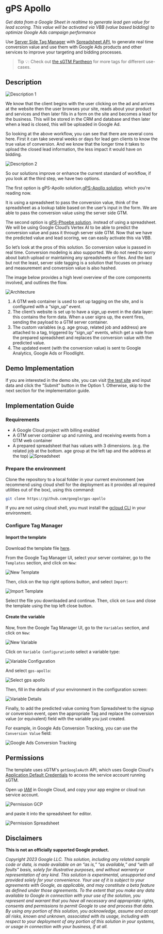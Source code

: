 # gPS Apollo

*Get data from a Google Sheet in realtime to generate lead gen value
for lead scoring. This value will be activated via VBB (value based bidding) to
optimize Google Ads campaign performance*

Use
[Server Side Tag Manager](https://developers.google.com/tag-platform/tag-manager/server-side)
with [Spreadsheet API](https://developers.google.com/sheets/api/guides/concepts), 
to generate real time
conversion value and use them with Google Ads products and other
services to improve your targeting and bidding processes.

> Tip 💡: Check out [the sGTM Pantheon](
    https://github.com/google-marketing-solutions/gps-sgtm-pantheon/tree/main)
for more tags for different use-cases.

## Description

![Description 1](docs/img/description_1.png "Description 1")

We know that the client begins with the user clicking on the ad
and arrives at the website then the user browses your site,
reads about your product and services
and then later fills in a form on the site and becomes a lead for the business.
This will be stored in the CRM and database and then later when a lead is closed,
this will be uploaded in Google Ad.

So looking at the above workflow, 
you can see that there are several cons here.
First it can take several weeks or days for lead gen clients 
to know the true value of conversion. 
And we know that the longer time it takes to upload the closed lead information, 
the less impact it would have on bidding.


![Description 2](docs/img/description_2.png "Description 2")

So our solutions improve or enhance the current standard of workflow, 
if you look at the third step, we have two options.

The first option is gPS-Apollo solution,[gPS-Apollo solution](https://github.com/google-marketing-solutions/gps-sgtm-pantheon/tree/main/sgtm/apollo). 
which you're reading now.

It is using a spreadsheet to pass the conversion value, 
think of the spreadsheet as a lookup table based on the user’s input in the form. 
We are able to pass the conversion value using the server side GTM.

The second option is [gPS-Phoebe solution](https://github.com/google-marketing-solutions/gps-phoebe).
instead of using a spreadsheet. 
We will be using Google Cloud’s Vertex AI to be able to predict the conversion value 
and pass it through server side GTM.
Now that we have the predicted value and lead scoring, 
we can easily activate this via VBB.

So let’s look at the pros of this solution. 
So conversion value is passed in real time. 
Conversion modeling is also supported. 
We do not need to worry about batch upload or maintaining any spreadsheets or files. 
And the last but not the least, 
server side tagging is a solution that focuses on privacy 
and measurement and conversion value is also hashed.





The image below provides a high level overview of the core components involved,
and outlines the flow.

![Architecture](docs/img/architecture.png "Architecture")

1.  A GTM web container is used to set up tagging on the site, and is configured
    with a “sign_up” event.
2.  The client’s website is set up to have a sign_up event in the
    data layer: this contains the form data. When a user signs up, the
    event fires, sending the payload to a GTM server container.
3.  The custom variables (e.g. age group, related job and address) are attached to a tag, 
    triggered by “sign_up” events,
    which get a vale from the prepared spreadsheet
    and replaces the conversion value with the predicted value.
4.  The updated event (with the conversion value) is sent to Google
    Analytics, Google Ads or Floodlight.

## Demo Implementation

If you are interested in the demo site, you can visit [the test site](https://junghan-fe.com/ga4/apac/nz/submit/)
and input data and click the "Submit" button in the Option 1.
Otherwise, skip to the next section for the implementation guide.

## Implementation Guide

### Requirements

*   A Google Cloud project with billing enabled
*   A GTM server container up and running, and receiving events from a GTM web
    container
*   A prepared spreadsheet that has values with 3 dimensions. 
   (e.g. the related job at the bottom. age group at the left tap 
    and the address at the top)
    ![Spreadsheet](docs/img/spreadsheet_ss.png "Spreadsheet")


### Prepare the environment

Clone the repository to a local folder in your current environment (we recommend
using cloud shell for the deployment as it provides all required utilities out
of the box), using this command:

```sh
git clone https://github.com/google/gps-apollo
```

If you are not using cloud shell, you must install the
[gcloud CLI](https://cloud.google.com/sdk/docs/install) in your environment.

### Configure Tag Manager

#### Import the template

Download the template file [here](gtm/variable_template.tpl).

From the Google Tag Manager UI, select your server container, go to the
`Templates` section, and click on `New`:

![New Template](docs/img/new_template.png "New Template")

Then, click on the top right options button, and select `Import`:

![Import Template](docs/img/import_template.png "Import Template")

Select the file you downloaded and continue. Then, click on `Save` and close the
template using the top left close button.

#### Create the variable

Now, from the Google Tag Manager UI, go to the `Variables` section, and click on
`New`:

![New Variable](docs/img/new_variable.png "New Variable")

Click on `Variable Configuration`to select a variable type:

![Variable Configuration](docs/img/variable_configuration.png "Variable Configuration")

And select `gps-apollo`:

![Select gps apollo](docs/img/select_gps_apollo.png "Select gps apollo")

Then, fill in the details of your environment in the configuration screen:

![Variable Details](docs/img/variable_details.png "Variable Details")


Finally, to add the predicted value coming from Spreadsheet to the signup or
conversion event, open the appropriate Tag and replace the conversion value (or
equivalent) field with the variable you just created.

For example, in Google Ads Conversion Tracking, you can use the `Conversion
Value` field:

![Google Ads Conversion Tracking](docs/img/google_ads_conversion.png "Google Ads Conversion Tracking")

## Permissions

The template uses sGTM's `getGoogleAuth` API, which uses Google Cloud's
[Application Default Credentials](
https://cloud.google.com/docs/authentication/application-default-credentials)
to access the service account running sGTM.

Open up [IAM](https://console.cloud.google.com/iam-admin/iam) in Google Cloud,
and copy your app engine or cloud run service account.

![Permission GCP](docs/img/permission_gcp.png "Permission GCP")

and paste it into the spreadsheet for editor.

![Permission Spreadsheet](docs/img/permission_spreadsheet.png "Permission Spreadsheet")

## Disclaimers

**This is not an officially supported Google product.**

*Copyright 2023 Google LLC. This solution, including any related sample code or
data, is made available on an “as is,” “as available,” and “with all faults”
basis, solely for illustrative purposes, and without warranty or representation
of any kind. This solution is experimental, unsupported and provided solely for
your convenience. Your use of it is subject to your agreements with Google, as
applicable, and may constitute a beta feature as defined under those agreements.
To the extent that you make any data available to Google in connection with your
use of the solution, you represent and warrant that you have all necessary and
appropriate rights, consents and permissions to permit Google to use and process
that data. By using any portion of this solution, you acknowledge, assume and
accept all risks, known and unknown, associated with its usage, including with
respect to your deployment of any portion of this solution in your systems, or
usage in connection with your business, if at all.*
